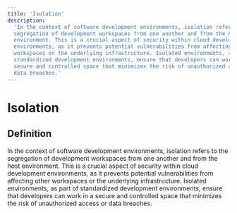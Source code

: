 ```yaml
---
title: 'Isolation'
description:
  'In the context of software development environments, isolation refers to the
  segregation of development workspaces from one another and from the host
  environment. This is a crucial aspect of security within cloud development
  environments, as it prevents potential vulnerabilities from affecting other
  workspaces or the underlying infrastructure. Isolated environments, as part of
  standardized development environments, ensure that developers can work in a
  secure and controlled space that minimizes the risk of unauthorized access or
  data breaches.'
---
```


# Isolation

## Definition

In the context of software development environments, isolation refers to the
segregation of development workspaces from one another and from the host
environment. This is a crucial aspect of security within cloud development
environments, as it prevents potential vulnerabilities from affecting other
workspaces or the underlying infrastructure. Isolated environments, as part of
standardized development environments, ensure that developers can work in a
secure and controlled space that minimizes the risk of unauthorized access or
data breaches.
